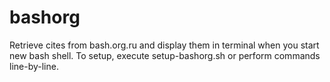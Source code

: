 bashorg
=======

Retrieve cites from bash.org.ru and display them in terminal when you start new bash shell.
To setup, execute setup-bashorg.sh or perform commands line-by-line.

